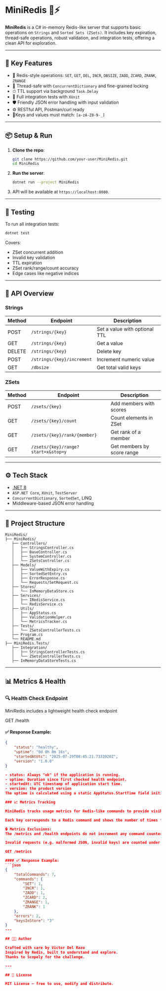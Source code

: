 # MiniRedis 🧠⚡

**MiniRedis** is a C# in-memory Redis-like server that supports basic operations on `Strings` and `Sorted Sets (ZSets)`. It includes key expiration, thread-safe operations, robust validation, and integration tests, offering a clean API for exploration.

---

## 🚀 Key Features

- 🔹 Redis-style operations: `SET`, `GET`, `DEL`, `INCR`, `DBSIZE`, `ZADD`, `ZCARD`, `ZRANK`, `ZRANGE`
- 🧵 Thread-safe with `ConcurrentDictionary` and fine-grained locking
- ⏱ TTL support via background `Task.Delay`
- 🧪 Full integration tests with `XUnit`
- 🛡 Friendly JSON error handling with input validation
- ⚙ RESTful API, Postman/curl ready
- 🔑Keys and values must match: `[a-zA-Z0-9-_]`

---

## 📦 Setup & Run

1. **Clone the repo**:
   ```bash
   git clone https://github.com/your-user/MiniRedis.git
   cd MiniRedis
   ```

2. **Run the server**:
   ```bash
   dotnet run --project MiniRedis
   ```

3. API will be available at `https://localhost:8080`.

---

## 🧪 Testing

To run all integration tests:

```bash
dotnet test
```

Covers:
- ZSet concurrent addition
- Invalid key validation
- TTL expiration
- ZSet rank/range/count accuracy
- Edge cases like negative indices

---

## 📘 API Overview

### Strings
| Method | Endpoint                  | Description                   |
|--------|---------------------------|-------------------------------|
| POST   | `/strings/{key}`          | Set a value with optional TTL |
| GET    | `/strings/{key}`          | Get a value                   |
| DELETE | `/strings/{key}`          | Delete key                    |
| POST   | `/strings/{key}/increment`| Increment numeric value       |
| GET    | `/dbsize`                 | Get total valid keys          |

### ZSets
| Method | Endpoint                           | Description                |
|--------|------------------------------------|----------------------------|
| POST   | `/zsets/{key}`                     | Add members with scores    |
| GET    | `/zsets/{key}/count`               | Count elements in ZSet     |
| GET    | `/zsets/{key}/rank/{member}`       | Get rank of a member       |
| GET    | `/zsets/{key}/range?start=x&stop=y`| Get members by score range |

---

## ⚙ Tech Stack

- [.NET 8](https://dotnet.microsoft.com/)
- `ASP.NET Core`, `XUnit`, `TestServer`
- `ConcurrentDictionary`, `SortedSet`, LINQ
- Middleware-based JSON error handling

---

## 📂 Project Structure

```
MiniRedis/
├── MiniRedis/
   ├── Controllers/
   │   ├── StringsController.cs
   │   ├── BaseController.cs
   │   ├── SystemController.cs
   │   └── ZSetsController.cs
   ├── Models/
   │   ├── ValueWithExpiry.cs
   │   ├── SortedSetEntry.cs
   │   ├── ErrorResponse.cs
   │   └── Requests/SetRequest.cs
   ├── Stores/
   │   └── InMemoryDataStore.cs
   ├── Services/
   │   ├── IRedisService.cs
   │   └── RedisService.cs
   ├── Utils/
   │   ├── AppStatus.cs
   │   ├── ValidationHelper.cs
   │   └── MetricsTracker.cs
   ├── Tests/
   │   └── ZSetsControllerTests.cs
   ├── Program.cs
   └── README.md
├── MiniRedis.Tests/
   ├── Integration/
   │   ├── StringsControllerTests.cs
   │   └── ZSetsControllerTests.cs
   ├── InMemoryDataStoreTests.cs
```
---
## 📊 Metrics & Health

### 🔍 Health Check Endpoint

MiniRedis includes a lightweight health check endpoint

GET /health

#### ✅ Response Example:
```json
{
    "status": "healthy",
    "uptime": "0d 0h 0m 16s",
    "startedAtUtc": "2025-07-29T08:45:21.7333920Z",
    "version": "1.0.0"
}

- status: Always "ok" if the application is running.
- uptime: Duration since first checked health endpoint.
- startedAt: UTC timestamp of application start time.
- version: the product version
The uptime is calculated using a static AppStatus.StartTime field initialized at health first run. This endpoint is fast, lightweight, and suitable for readiness and liveness probes.

### 📈 Metrics Tracking

MiniRedis tracks usage metrics for Redis-like commands to provide visibility into system behavior and load.

Each key corresponds to a Redis command and shows the number of times that command has been successfully executed since the application started.

🔒 Metrics Exclusions:
The /metrics and /health endpoints do not increment any command counters.

Invalid requests (e.g. malformed JSON, invalid keys) are counted under the errors key.

GET /metrics

#### ✅ Response Example:
```json
{
    "totalCommands": 7,
    "commands": {
        "SET": 1,
        "INCR": 1,
        "ZADD": 1,
        "ZCARD": 2,
        "ZRANGE": 1,
        "ZRANK": 1
    },
    "errors": 2,
    "keysInStore": "3"
}
---

## 👨‍💻 Author

Crafted with care by Victor Del Razo
Inspired by Redis, built to understand and explore.
Thanks to Scopely for the challenge.

---

## 📖 License

MIT License — free to use, modify and distribute.